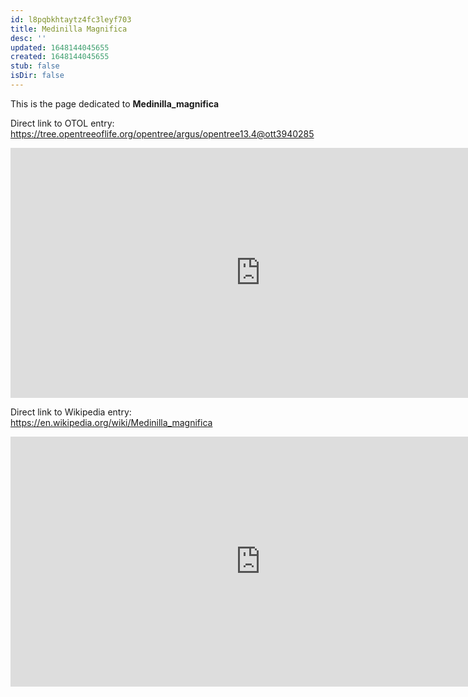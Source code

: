 ```yaml
---
id: l8pqbkhtaytz4fc3leyf703
title: Medinilla Magnifica
desc: ''
updated: 1648144045655
created: 1648144045655
stub: false
isDir: false
---
```

This is the page dedicated to **Medinilla_magnifica**


Direct link to OTOL entry: https://tree.opentreeoflife.org/opentree/argus/opentree13.4@ott3940285



<html>
    <body>
    <iframe src="https://tree.opentreeoflife.org/opentree/argus/opentree13.4@ott3940285"
    width="800" height="400" frameborder="0" allowfullscreen> </iframe>
    </body>
</html>
    


Direct link to Wikipedia entry: https://en.wikipedia.org/wiki/Medinilla_magnifica



<html>
    <body>
    <iframe src="https://en.wikipedia.org/wiki/Medinilla_magnifica"
    width="800" height="400" frameborder="0" allowfullscreen> </iframe>
    </body>
</html>
    
